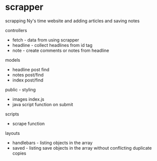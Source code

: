 # scrapper
scrapping Ny's time website and adding articles and saving notes

controllers
   - fetch - data from using scrapper  
   - headline - collect headlines from id tag
   - note  - create comments or notes from headline

 models
   - headline post find
   - notes post/find
   - index post/find

 public - styling
   - images
index.js
   - java script function on submit

scripts
  - scrape function

layouts
   - handlebars - listing objects in the array
   - saved - listing save objects in the array without conflicting duplicate copies
